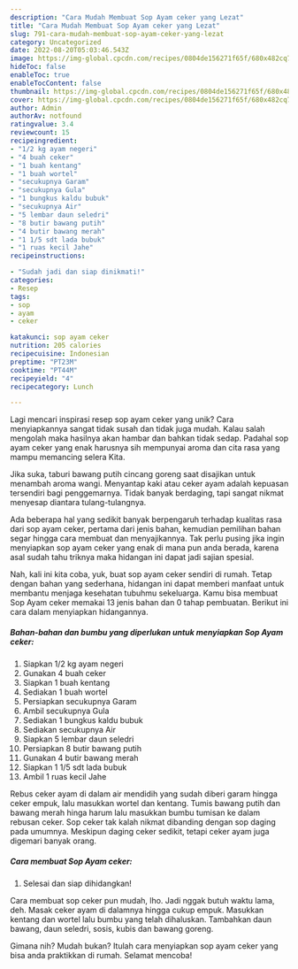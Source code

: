 ```yaml
---
description: "Cara Mudah Membuat Sop Ayam ceker yang Lezat"
title: "Cara Mudah Membuat Sop Ayam ceker yang Lezat"
slug: 791-cara-mudah-membuat-sop-ayam-ceker-yang-lezat
category: Uncategorized
date: 2022-08-20T05:03:46.543Z
image: https://img-global.cpcdn.com/recipes/0804de156271f65f/680x482cq70/sop-ayam-ceker-foto-resep-utama.jpg
hideToc: false
enableToc: true
enableTocContent: false
thumbnail: https://img-global.cpcdn.com/recipes/0804de156271f65f/680x482cq70/sop-ayam-ceker-foto-resep-utama.jpg
cover: https://img-global.cpcdn.com/recipes/0804de156271f65f/680x482cq70/sop-ayam-ceker-foto-resep-utama.jpg
author: Admin
authorAv: notfound
ratingvalue: 3.4
reviewcount: 15
recipeingredient:
- "1/2 kg ayam negeri"
- "4 buah ceker"
- "1 buah kentang"
- "1 buah wortel"
- "secukupnya Garam"
- "secukupnya Gula"
- "1 bungkus kaldu bubuk"
- "secukupnya Air"
- "5 lembar daun seledri"
- "8 butir bawang putih"
- "4 butir bawang merah"
- "1 1/5 sdt lada bubuk"
- "1 ruas kecil Jahe"
recipeinstructions:

- "Sudah jadi dan siap dinikmati!"
categories:
- Resep
tags:
- sop
- ayam
- ceker

katakunci: sop ayam ceker 
nutrition: 205 calories
recipecuisine: Indonesian
preptime: "PT23M"
cooktime: "PT44M"
recipeyield: "4"
recipecategory: Lunch

---
```





Lagi mencari inspirasi resep sop ayam ceker yang unik? Cara menyiapkannya sangat tidak susah dan tidak juga mudah. Kalau salah mengolah maka hasilnya akan hambar dan bahkan tidak sedap. Padahal sop ayam ceker yang enak harusnya sih mempunyai aroma dan cita rasa yang mampu memancing selera Kita.





Jika suka, taburi bawang putih cincang goreng saat disajikan untuk menambah aroma wangi. Menyantap kaki atau ceker ayam adalah kepuasan tersendiri bagi penggemarnya. Tidak banyak berdaging, tapi sangat nikmat menyesap diantara tulang-tulangnya.

Ada beberapa hal yang sedikit banyak berpengaruh terhadap kualitas rasa dari sop ayam ceker, pertama dari jenis bahan, kemudian pemilihan bahan segar hingga cara membuat dan menyajikannya. Tak perlu pusing jika ingin menyiapkan sop ayam ceker yang enak di mana pun anda berada, karena asal sudah tahu triknya maka hidangan ini dapat jadi sajian spesial.






Nah, kali ini kita coba, yuk, buat sop ayam ceker sendiri di rumah. Tetap dengan bahan yang sederhana, hidangan ini dapat memberi manfaat untuk membantu menjaga kesehatan tubuhmu sekeluarga. Kamu bisa membuat Sop Ayam ceker memakai 13 jenis bahan dan 0 tahap pembuatan. Berikut ini cara dalam menyiapkan hidangannya.

<!--inarticleads1-->

##### Bahan-bahan dan bumbu yang diperlukan untuk menyiapkan Sop Ayam ceker:

1. Siapkan 1/2 kg ayam negeri
1. Gunakan 4 buah ceker
1. Siapkan 1 buah kentang
1. Sediakan 1 buah wortel
1. Persiapkan secukupnya Garam
1. Ambil secukupnya Gula
1. Sediakan 1 bungkus kaldu bubuk
1. Sediakan secukupnya Air
1. Siapkan 5 lembar daun seledri
1. Persiapkan 8 butir bawang putih
1. Gunakan 4 butir bawang merah
1. Siapkan 1 1/5 sdt lada bubuk
1. Ambil 1 ruas kecil Jahe


Rebus ceker ayam di dalam air mendidih yang sudah diberi garam hingga ceker empuk, lalu masukkan wortel dan kentang. Tumis bawang putih dan bawang merah hinga harum lalu masukkan bumbu tumisan ke dalam rebusan ceker. Sop ceker tak kalah nikmat dibanding dengan sop daging pada umumnya. Meskipun daging ceker sedikit, tetapi ceker ayam juga digemari banyak orang. 

<!--inarticleads2-->

##### Cara membuat Sop Ayam ceker:


1. Selesai dan siap dihidangkan!

Cara membuat sop ceker pun mudah, lho. Jadi nggak butuh waktu lama, deh. Masak ceker ayam di dalamnya hingga cukup empuk. Masukkan kentang dan wortel lalu bumbu yang telah dihaluskan. Tambahkan daun bawang, daun seledri, sosis, kubis dan bawang goreng. 

Gimana nih? Mudah bukan? Itulah cara menyiapkan sop ayam ceker yang bisa anda praktikkan di rumah. Selamat mencoba!
